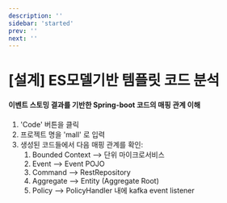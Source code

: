 ```yaml
---
description: ''
sidebar: 'started'
prev: ''
next: ''
---
```


# [설계] ES모델기반 템플릿 코드 분석

#### 이벤트 스토밍 결과를 기반한 Spring-boot 코드의 매핑 관계 이해

1. 'Code' 버튼을 클릭
1. 프로젝트 명을 'mall' 로 입력
1. 생성된 코드들에서 다음 매핑 관계를 확인:
    1. Bounded Context --> 단위 마이크로서비스
    1. Event --> Event POJO
    1. Command --> RestRepository
    1. Aggregate --> Entity (Aggregate Root) 
    1. Policy --> PolicyHandler 내에 kafka event listener 

